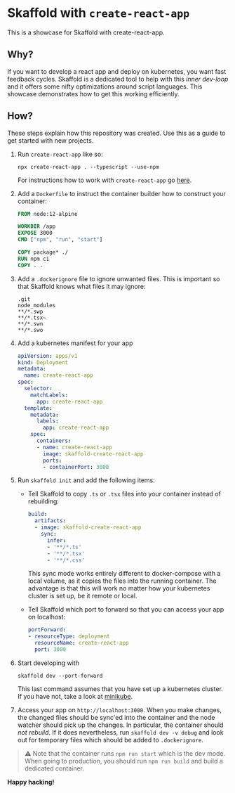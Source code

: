 Skaffold with `create-react-app`
===

This is a showcase for Skaffold with create-react-app.

Why?
---

If you want to develop a react app and deploy on kubernetes, you want fast feedback cycles.
Skaffold is a dedicated tool to help with this _inner dev-loop_ and it offers some nifty optimizations around script languages.
This showcase demonstrates how to get this working efficiently.

How?
---

These steps explain how this repository was created.
Use this as a guide to get started with new projects.

1. Run `create-react-app` like so:

       npx create-react-app . --typescript --use-npm

   For instructions how to work with `create-react-app` go [here](https://create-react-app.dev/docs/getting-started).

1. Add a `Dockerfile` to instruct the container builder how to construct your container:

   ```Dockerfile
   FROM node:12-alpine

   WORKDIR /app
   EXPOSE 3000
   CMD ["npm", "run", "start"]

   COPY package* ./
   RUN npm ci
   COPY . .
   ```

1. Add a `.dockerignore` file to ignore unwanted files. This is important so that Skaffold knows what files it may ignore:

   ```.dockerignore
   .git
   node_modules
   **/*.swp
   **/*.tsx~
   **/*.swn
   **/*.swo
   ```

1. Add a kubernetes manifest for your app

   ```yaml
   apiVersion: apps/v1
   kind: Deployment
   metadata:
     name: create-react-app
   spec:
     selector:
       matchLabels:
         app: create-react-app
     template:
       metadata:
         labels:
           app: create-react-app
       spec:
         containers:
         - name: create-react-app
           image: skaffold-create-react-app
           ports:
           - containerPort: 3000
   ```

1. Run `skaffold init` and add the following items:

   * Tell Skaffold to copy `.ts` or `.tsx` files into your container instead of rebuilding:

     ```yaml
     build:
       artifacts:
       - image: skaffold-create-react-app
         sync:
           infer:
           - '**/*.ts'
           - '**/*.tsx'
           - '**/*.css'
     ```

     This sync mode works entirely different to docker-compose with a local volume, as it copies the files into the running container.
     The advantage is that this will work no matter how your kubernetes cluster is set up, be it remote or local.

   * Tell Skaffold which port to forward so that you can access your app on localhost:

     ```yaml
     portForward:
     - resourceType: deployment
       resourceName: create-react-app
       port: 3000
     ```

1. Start developing with

       skaffold dev --port-forward

   This last command assumes that you have set up a kubernetes cluster. If you have not, take a look at [minikube](https://github.com/kubernetes/minikube).

1. Access your app on `http://localhost:3000`.
   When you make changes, the changed files should be sync'ed into the container and the node watcher should pick up the changes.
   In particular, the container should _not rebuild_.
   If it does nevertheless, run `skaffold dev -v debug` and look out for temporary files which should be added to `.dockerignore`.


> :warning: Note that the container runs `npm run start` which is the dev mode. When going to production, you should run `npm run build` and build a dedicated container.

**Happy hacking!**
